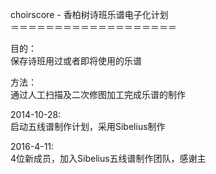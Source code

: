 choirscore - 香柏树诗班乐谱电子化计划<br>
＝＝＝＝＝＝＝＝＝＝＝＝＝＝＝＝＝＝＝

目的：<br>
保存诗班用过或者即将使用的乐谱

方法：<br>
通过人工扫描及二次修图加工完成乐谱的制作

2014-10-28:<br>
启动五线谱制作计划，采用Sibelius制作

2016-4-11:<br>
4位新成员，加入Sibelius五线谱制作团队，感谢主
